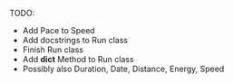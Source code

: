 TODO:
- Add Pace to Speed
- Add docstrings to Run class
- Finish Run class
- Add __dict__ Method to Run class
- Possibly also Duration, Date, Distance, Energy, Speed